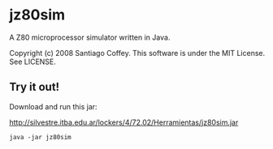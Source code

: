 jz80sim
=======

A Z80 microprocessor simulator written in Java.

Copyright (c) 2008 Santiago Coffey. This software is under the MIT License. See LICENSE.


Try it out!
-----------

Download and run this jar:

http://silvestre.itba.edu.ar/lockers/4/72.02/Herramientas/jz80sim.jar

`java -jar jz80sim`

